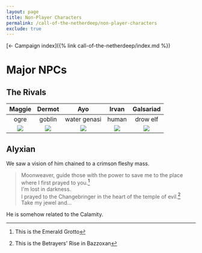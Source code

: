 ```yaml
---
layout: page
title: Non-Player Characters
permalink: /call-of-the-netherdeep/non-player-characters
exclude: true
---
```


[&larr; Campaign index]({% link call-of-the-netherdeep/index.md %})

# Major NPCs

## The Rivals

|                                   Maggie                                   |                                  Dermot                                  |                                 Ayo                                 |                                    Irvan                                     |                                  Galsariad                                  |
|:--------------------------------------------------------------------------:|:------------------------------------------------------------------------:|:-------------------------------------------------------------------:|:----------------------------------------------------------------------------:|:---------------------------------------------------------------------------:|
|                                    ogre                                    |                                  goblin                                  |                            water genasi                             |                                    human                                     |                                  drow elf                                   |
| ![](https://5e.tools/img/adventure/CRCotN/006-00-007.maggie-keeneyes.webp) | ![](https://5e.tools/img/adventure/CRCotN/003-00-004.dermot-wurder.webp) | ![](https://5e.tools/img/adventure/CRCotN/002-00-003.ayo-jabe.webp) | ![](https://5e.tools/img/adventure/CRCotN/005-00-006.irvan-wastewalker.webp) | ![](https://5e.tools/img/adventure/CRCotN/004-00-005.galsariad-ardyth.webp) |

## Alyxian

We saw a vision of him chained to a crimson fleshy mass.
> Moonweaver, guide those with the power to save me to the place where I first prayed to
> you.[^1]  
> I'm lost in darkness.  
> I prayed to the Changebringer in the heart of the temple of evil.[^2]  
> Take my jewel and...

[^1]: This is the Emerald Grotto
[^2]: This is the Betrayers' Rise in Bazzoxan

He is somehow related to the Calamity.

